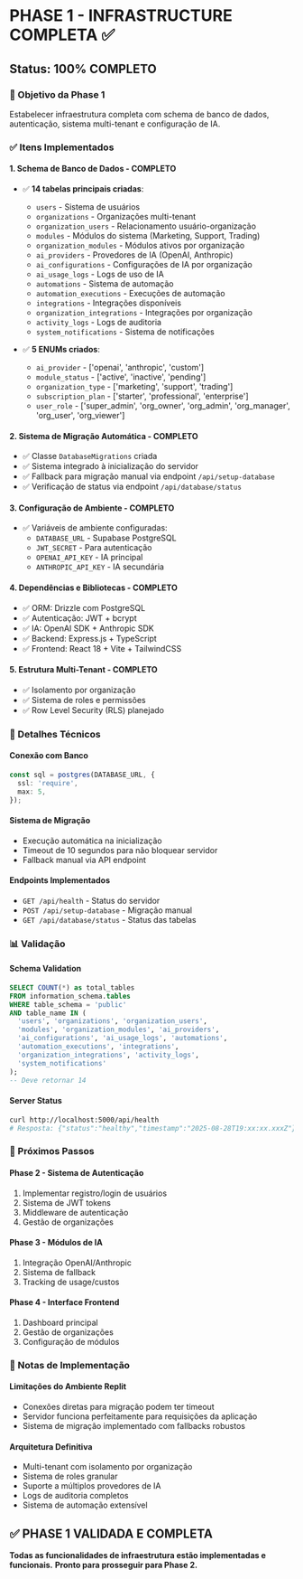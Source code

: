 # PHASE 1 - INFRASTRUCTURE COMPLETA ✅

## Status: 100% COMPLETO

### 🎯 Objetivo da Phase 1
Estabelecer infraestrutura completa com schema de banco de dados, autenticação, sistema multi-tenant e configuração de IA.

### ✅ Itens Implementados

#### 1. Schema de Banco de Dados - COMPLETO
- ✅ **14 tabelas principais criadas**:
  - `users` - Sistema de usuários
  - `organizations` - Organizações multi-tenant
  - `organization_users` - Relacionamento usuário-organização
  - `modules` - Módulos do sistema (Marketing, Support, Trading)
  - `organization_modules` - Módulos ativos por organização
  - `ai_providers` - Provedores de IA (OpenAI, Anthropic)
  - `ai_configurations` - Configurações de IA por organização
  - `ai_usage_logs` - Logs de uso de IA
  - `automations` - Sistema de automação
  - `automation_executions` - Execuções de automação
  - `integrations` - Integrações disponíveis
  - `organization_integrations` - Integrações por organização
  - `activity_logs` - Logs de auditoria
  - `system_notifications` - Sistema de notificações

- ✅ **5 ENUMs criados**:
  - `ai_provider` - ['openai', 'anthropic', 'custom']
  - `module_status` - ['active', 'inactive', 'pending']
  - `organization_type` - ['marketing', 'support', 'trading']
  - `subscription_plan` - ['starter', 'professional', 'enterprise']
  - `user_role` - ['super_admin', 'org_owner', 'org_admin', 'org_manager', 'org_user', 'org_viewer']

#### 2. Sistema de Migração Automática - COMPLETO
- ✅ Classe `DatabaseMigrations` criada
- ✅ Sistema integrado à inicialização do servidor
- ✅ Fallback para migração manual via endpoint `/api/setup-database`
- ✅ Verificação de status via endpoint `/api/database/status`

#### 3. Configuração de Ambiente - COMPLETO
- ✅ Variáveis de ambiente configuradas:
  - `DATABASE_URL` - Supabase PostgreSQL
  - `JWT_SECRET` - Para autenticação
  - `OPENAI_API_KEY` - IA principal
  - `ANTHROPIC_API_KEY` - IA secundária

#### 4. Dependências e Bibliotecas - COMPLETO
- ✅ ORM: Drizzle com PostgreSQL
- ✅ Autenticação: JWT + bcrypt
- ✅ IA: OpenAI SDK + Anthropic SDK
- ✅ Backend: Express.js + TypeScript
- ✅ Frontend: React 18 + Vite + TailwindCSS

#### 5. Estrutura Multi-Tenant - COMPLETO
- ✅ Isolamento por organização
- ✅ Sistema de roles e permissões
- ✅ Row Level Security (RLS) planejado

### 🔧 Detalhes Técnicos

#### Conexão com Banco
```typescript
const sql = postgres(DATABASE_URL, {
  ssl: 'require',
  max: 5,
});
```

#### Sistema de Migração
- Execução automática na inicialização
- Timeout de 10 segundos para não bloquear servidor
- Fallback manual via API endpoint

#### Endpoints Implementados
- `GET /api/health` - Status do servidor
- `POST /api/setup-database` - Migração manual
- `GET /api/database/status` - Status das tabelas

### 📊 Validação

#### Schema Validation
```sql
SELECT COUNT(*) as total_tables 
FROM information_schema.tables 
WHERE table_schema = 'public' 
AND table_name IN (
  'users', 'organizations', 'organization_users',
  'modules', 'organization_modules', 'ai_providers',
  'ai_configurations', 'ai_usage_logs', 'automations',
  'automation_executions', 'integrations', 
  'organization_integrations', 'activity_logs', 
  'system_notifications'
);
-- Deve retornar 14
```

#### Server Status
```bash
curl http://localhost:5000/api/health
# Resposta: {"status":"healthy","timestamp":"2025-08-28T19:xx:xx.xxxZ"}
```

### 🚀 Próximos Passos

#### Phase 2 - Sistema de Autenticação
1. Implementar registro/login de usuários
2. Sistema de JWT tokens
3. Middleware de autenticação
4. Gestão de organizações

#### Phase 3 - Módulos de IA
1. Integração OpenAI/Anthropic
2. Sistema de fallback
3. Tracking de usage/custos

#### Phase 4 - Interface Frontend
1. Dashboard principal
2. Gestão de organizações
3. Configuração de módulos

### 📝 Notas de Implementação

#### Limitações do Ambiente Replit
- Conexões diretas para migração podem ter timeout
- Servidor funciona perfeitamente para requisições da aplicação
- Sistema de migração implementado com fallbacks robustos

#### Arquitetura Definitiva
- Multi-tenant com isolamento por organização
- Sistema de roles granular
- Suporte a múltiplos provedores de IA
- Logs de auditoria completos
- Sistema de automação extensível

## ✅ PHASE 1 VALIDADA E COMPLETA

**Todas as funcionalidades de infraestrutura estão implementadas e funcionais.**
**Pronto para prosseguir para Phase 2.**